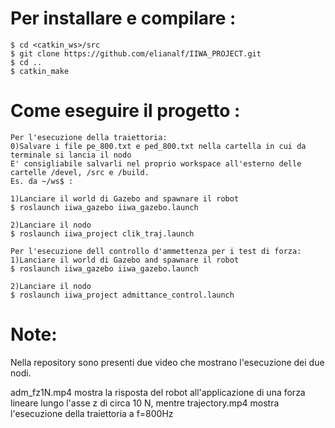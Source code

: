 # Per installare e compilare :
```
$ cd <catkin_ws>/src
$ git clone https://github.com/elianalf/IIWA_PROJECT.git 
$ cd ..
$ catkin_make
```


# Come eseguire il progetto :
```
Per l'esecuzione della traiettoria:
0)Salvare i file pe_800.txt e ped_800.txt nella cartella in cui da terminale si lancia il nodo
E' consigliabile salvarli nel proprio workspace all'esterno delle cartelle /devel, /src e /build. 
Es. da ~/ws$ :

1)Lanciare il world di Gazebo and spawnare il robot
$ roslaunch iiwa_gazebo iiwa_gazebo.launch

2)Lanciare il nodo 
$ roslaunch iiwa_project clik_traj.launch 

Per l'esecuzione dell controllo d'ammettenza per i test di forza:
1)Lanciare il world di Gazebo and spawnare il robot
$ roslaunch iiwa_gazebo iiwa_gazebo.launch

2)Lanciare il nodo 
$ roslaunch iiwa_project admittance_control.launch 
```

# Note:
Nella repository sono presenti due video che mostrano l'esecuzione dei due nodi. 

adm_fz1N.mp4 mostra la risposta del robot all'applicazione di una forza lineare lungo l'asse z di circa 10 N, mentre trajectory.mp4 mostra l'esecuzione della traiettoria a f=800Hz
